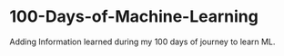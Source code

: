 # 100-Days-of-Machine-Learning
Adding Information learned during my 100 days of journey to learn ML.
